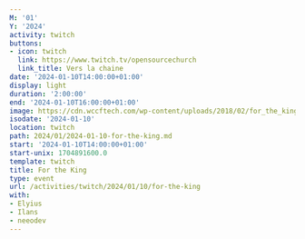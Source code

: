 ```yaml
---
M: '01'
Y: '2024'
activity: twitch
buttons:
- icon: twitch
  link: https://www.twitch.tv/opensourcechurch
  link_title: Vers la chaine
date: '2024-01-10T14:00:00+01:00'
display: light
duration: '2:00:00'
end: '2024-01-10T16:00:00+01:00'
image: https://cdn.wccftech.com/wp-content/uploads/2018/02/for_the_king_logo.jpg
isodate: '2024-01-10'
location: twitch
path: 2024/01/2024-01-10-for-the-king.md
start: '2024-01-10T14:00:00+01:00'
start-unix: 1704891600.0
template: twitch
title: For the King
type: event
url: /activities/twitch/2024/01/10/for-the-king
with:
- Elyius
- Ilans
- neeodev
---
```

